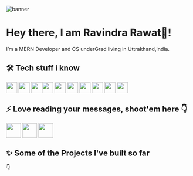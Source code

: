 ![banner](./banner.png)

# Hey there, I am Ravindra Rawat👋!

I’m a MERN Developer and CS underGrad living in Uttrakhand,India.

## 🛠 Tech stuff i know 

<img align="center" height="30" src="https://cdn-icons-png.flaticon.com/512/5968/5968292.png"/>  <img align="center" height="30" src="https://cdn-icons-png.flaticon.com/512/919/919851.png"/>  <img align="center" height="30" src="https://img.icons8.com/color/48/000000/redux.png"/><img align="center" height="30" src="https://cdn-icons-png.flaticon.com/512/148/148825.png"/>  <img align="center" height="30" src="https://user-images.githubusercontent.com/69760792/121766706-a67ec180-cb71-11eb-923d-69fc323bafa4.png"/>  <img align="center" height="30" src="https://img.icons8.com/color/144/000000/html-5.png"/>  <img align="center" height="30" src="https://img.icons8.com/color/144/000000/css3.png"/>  <img  align="center" height="30" src="https://img.icons8.com/color/48/000000/sass.png"/>  <img align="center" height="30" src="https://cdn-icons-png.flaticon.com/512/6132/6132222.png"/>  <img align="center" height="30" src="https://cdn-icons-png.flaticon.com/512/25/25657.png"/>

## :zap: Love reading your messages, shoot'em here :point_down:
[<img align="center" height="40" src="https://img.icons8.com/color/144/000000/linkedin.png"/>](https://www.linkedin.com/in/ravindra-rawat-a0b87b228/)
[<img align="center" height="40" src="https://img.icons8.com/fluent/144/000000/twitter.png"/>]([https://twitter.com/iamabhay2001?s=08](https://twitter.com/ravindra_tt))
[<img align="center" height="40" src="https://img.icons8.com/fluent/144/000000/instagram-new.png"/>](https://www.instagram.com/_lostraveler.o)

## :sparkles: Some of the Projects I've built so far
:point_down:
